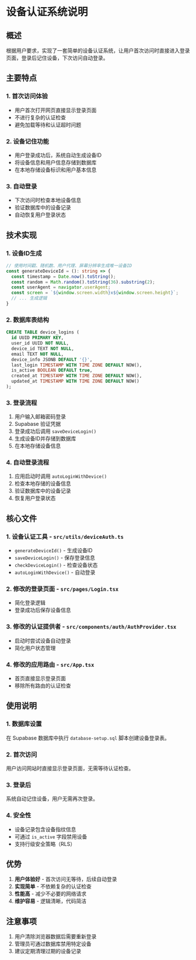 # 设备认证系统说明

## 概述
根据用户要求，实现了一套简单的设备认证系统，让用户首次访问时直接进入登录页面，登录后记住设备，下次访问自动登录。

## 主要特点

### 1. 首次访问体验
- 用户首次打开网页直接显示登录页面
- 不进行复杂的认证检查
- 避免加载等待和认证超时问题

### 2. 设备记住功能
- 用户登录成功后，系统自动生成设备ID
- 将设备信息和用户信息存储到数据库
- 在本地存储设备标识和用户基本信息

### 3. 自动登录
- 下次访问时检查本地设备信息
- 验证数据库中的设备记录
- 自动恢复用户登录状态

## 技术实现

### 1. 设备ID生成
```typescript
// 使用时间戳、随机数、用户代理、屏幕分辨率生成唯一设备ID
const generateDeviceId = (): string => {
  const timestamp = Date.now().toString();
  const random = Math.random().toString(36).substring(2);
  const userAgent = navigator.userAgent;
  const screen = `${window.screen.width}x${window.screen.height}`;
  // ... 生成逻辑
}
```

### 2. 数据库表结构
```sql
CREATE TABLE device_logins (
  id UUID PRIMARY KEY,
  user_id UUID NOT NULL,
  device_id TEXT NOT NULL,
  email TEXT NOT NULL,
  device_info JSONB DEFAULT '{}',
  last_login TIMESTAMP WITH TIME ZONE DEFAULT NOW(),
  is_active BOOLEAN DEFAULT true,
  created_at TIMESTAMP WITH TIME ZONE DEFAULT NOW(),
  updated_at TIMESTAMP WITH TIME ZONE DEFAULT NOW()
);
```

### 3. 登录流程
1. 用户输入邮箱密码登录
2. Supabase 验证凭据
3. 登录成功后调用 `saveDeviceLogin()`
4. 生成设备ID并存储到数据库
5. 在本地存储设备信息

### 4. 自动登录流程
1. 应用启动时调用 `autoLoginWithDevice()`
2. 检查本地存储的设备信息
3. 验证数据库中的设备记录
4. 恢复用户登录状态

## 核心文件

### 1. 设备认证工具 - `src/utils/deviceAuth.ts`
- `generateDeviceId()` - 生成设备ID
- `saveDeviceLogin()` - 保存登录信息
- `checkDeviceLogin()` - 检查设备状态
- `autoLoginWithDevice()` - 自动登录

### 2. 修改的登录页面 - `src/pages/Login.tsx`
- 简化登录逻辑
- 登录成功后保存设备信息

### 3. 修改的认证提供者 - `src/components/auth/AuthProvider.tsx`
- 启动时尝试设备自动登录
- 简化用户状态管理

### 4. 修改的应用路由 - `src/App.tsx`
- 首页直接显示登录页面
- 移除所有路由的认证检查

## 使用说明

### 1. 数据库设置
在 Supabase 数据库中执行 `database-setup.sql` 脚本创建设备登录表。

### 2. 首次访问
用户访问网站时直接显示登录页面，无需等待认证检查。

### 3. 登录后
系统自动记住设备，用户无需再次登录。

### 4. 安全性
- 设备记录包含设备指纹信息
- 可通过 `is_active` 字段禁用设备
- 支持行级安全策略（RLS）

## 优势

1. **用户体验好** - 首次访问无等待，后续自动登录
2. **实现简单** - 不依赖复杂的认证检查
3. **性能高** - 减少不必要的网络请求
4. **维护容易** - 逻辑清晰，代码简洁

## 注意事项

1. 用户清除浏览器数据后需要重新登录
2. 管理员可通过数据库禁用特定设备
3. 建议定期清理过期的设备记录 